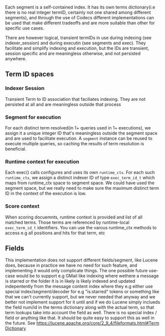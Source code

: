 Each segment is a self-contained index. It has its own terms dictionary(i.e there is no real integer termID, certainly not one shared among different segments), and through the use of Codecs different implementations can be used that make different tradeoffs and are more suitable than other for specific use cases.

There are however logical, transient termIDs in use during indexing (see indexer_session) and during executin (see segments and exec). They facilitate and simplify indexing and execution, but the IDs are transient, session specific and are meaningless otherwise, and not persisted anywhere.


## Term ID spaces

### Indexer Session
Transient Term to ID association that faciliates indexing. They are not persisted at all and are meaningless outside that process

### Segment for execution
For each distinct term resolved(in 1+ queries used in 1+ executions), we assign it a unique integer ID that's meaningless outside the segment space and are used to facilitate execution.
A `segment` instance can be reused to execute multiple queries, so caching the results of term resolution is beneficial. 


### Runtime context for execution
Each exec() calls configures and uses its own `runtime_ctx`. For each such `runtime_ctx`, we assign a distinct indexer ID of type `exec_term_id_t` which maps from runtime_ctx space to segment space.
We could have used the segment space, but we really need to make sure the maximum distinct term ID in the context of the execution is low.


### Score context
When scoring docuemnts, runtime context is provided and list of all matched terms. Those terms are referenced by runtime-local `exec_term_id_t` identifiers. You can use the varous runtime_ctx methods to
access e.g all positions and hits for that term, etc

## Fields
This implementation does not support different fields/segment, like Lucene does, because in practice we have no need for such feature, and implementing it would only complicate things.
The one possible future use-case would be to support e.g GMail like indexing where wethere a message is starred or the folder it is in likely is likely indexed and updated indepentently from the message content index where
they e.g either use special index/segment/decoder for e.g "is:starred" tokens or something like that we can't currently support, but we never needed that anyway and we better not implement support for it until and if we do
Lucene simply inclueds the field num/id in the terms dictionary along with the actual term, so that term lookups take into account the field as well. There is no special index / field or anything like that.
It should be quite easy to support this as well in the future. See [https://lucene.apache.org/core/2_9_4/fileformats.html#Term Dictionary]()


